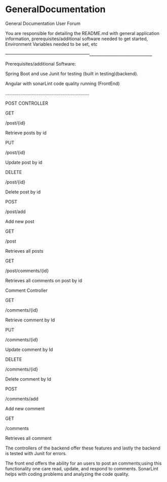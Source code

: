 # GeneralDocumentation

General Documentation User Forum


You are responsible for detailing the README.md with general application information, prerequisites/additional software needed to get started, Environment Variables needed to be set, etc



———————————————————_______________________________

Prerequisites/additional Software:


Spring Boot and use Junit for testing (built in testing)(backend).

Angular with sonarLint code quality running (FrontEnd)

…………………………………………………………


POST CONTROLLER









GET

/post/{id}

Retrieve posts by id


PUT

/post/{id}

Update post by id


DELETE

/post/{id}

Delete post by id


POST

/post/add

Add new post


GET

/post

Retrieves all posts


GET

/post/comments/{id}

Retrieves all comments on post by id

Comment Controller









GET

/comments/{id}

Retrieve comment by Id


PUT

/comments/{id}

Update comment by Id


DELETE

/comments/{id}

Delete comment by Id


POST

/comments/add

Add new comment


GET

/comments

Retrieves all comment


The controllers of the backend offer these features and lastly the backend is tested with Junit for errors.


The front end offers the ability for an users to post an comments;using this functionality one care read, update, and respond to comments. SonarLint helps with coding problems and analyzing the code quality.


